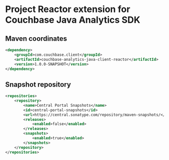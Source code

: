 # Project Reactor extension for Couchbase Java Analytics SDK

## Maven coordinates
```xml
<dependency>
    <groupId>com.couchbase.client</groupId>
    <artifactId>couchbase-analytics-java-client-reactor</artifactId>
    <version>1.0.0-SNAPSHOT</version>
</dependency>
```
## Snapshot repository

```xml
<repositories>
    <repository>
        <name>Central Portal Snapshots</name>
        <id>central-portal-snapshots</id>
        <url>https://central.sonatype.com/repository/maven-snapshots/</url>
        <releases>
            <enabled>false</enabled>
        </releases>
        <snapshots>
            <enabled>true</enabled>
        </snapshots>
    </repository>
</repositories>
```
